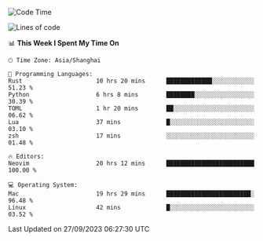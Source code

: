 <!--START_SECTION:waka-->
![Code Time](http://img.shields.io/badge/Code%20Time-1%2C626%20hrs%2013%20mins-blue)

![Lines of code](https://img.shields.io/badge/From%20Hello%20World%20I%27ve%20Written-286.9%20thousand%20lines%20of%20code-blue)

📊 **This Week I Spent My Time On** 

```text
🕑︎ Time Zone: Asia/Shanghai

💬 Programming Languages: 
Rust                     10 hrs 20 mins      █████████████░░░░░░░░░░░░   51.23 % 
Python                   6 hrs 8 mins        ████████░░░░░░░░░░░░░░░░░   30.39 % 
TOML                     1 hr 20 mins        ██░░░░░░░░░░░░░░░░░░░░░░░   06.62 % 
Lua                      37 mins             █░░░░░░░░░░░░░░░░░░░░░░░░   03.10 % 
zsh                      17 mins             ░░░░░░░░░░░░░░░░░░░░░░░░░   01.48 % 

🔥 Editors: 
Neovim                   20 hrs 12 mins      █████████████████████████   100.00 % 

💻 Operating System: 
Mac                      19 hrs 29 mins      ████████████████████████░   96.48 % 
Linux                    42 mins             █░░░░░░░░░░░░░░░░░░░░░░░░   03.52 % 
```


 Last Updated on 27/09/2023 06:27:30 UTC
<!--END_SECTION:waka-->
